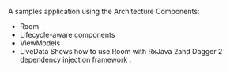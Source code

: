 A samples application using the Architecture Components:
 - Room
 - Lifecycle-aware components
 - ViewModels
 - LiveData
Shows how to use Room with RxJava 2and Dagger 2 dependency injection framework . 
